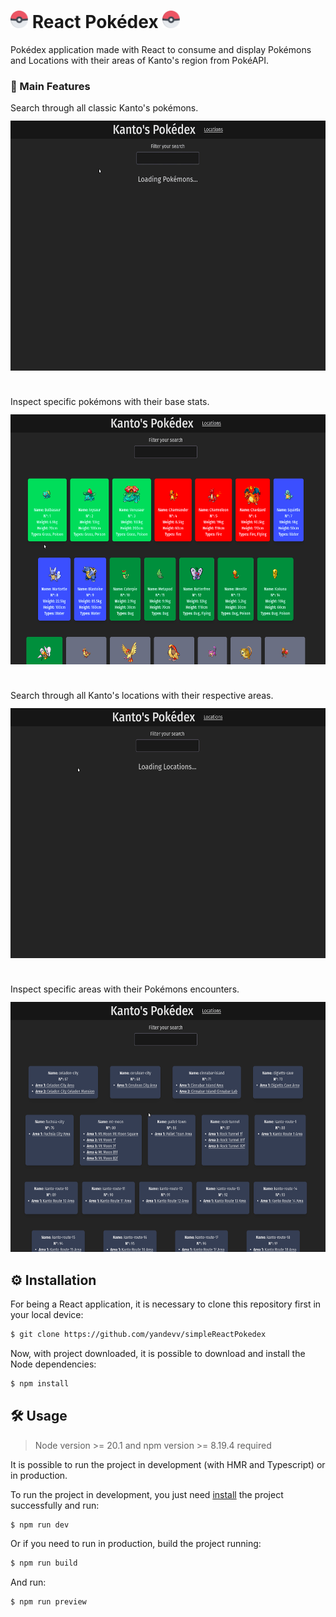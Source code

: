 <h1>
  <img src="public/pokeball-pokemon-svgrepo-com.svg" height="28" alt="Pokéball Image"/>
  React Pokédex
  <img src="public/pokeball-pokemon-svgrepo-com.svg" height="28" alt="Pokéball Image"/>
</h1>

Pokédex application made with React to consume and display Pokémons and Locations with their areas of Kanto's region from PokéAPI.

### 🎯 Main Features
Search through all classic Kanto's pokémons.
<img src="public/searchingAllKantoPokemons.gif" height="400" style="margin-top: 12px; margin-bottom: 24px;" alt="Pokémon searching all Kanto's classic pokémons."/>

Inspect specific pokémons with their base stats.
<img src="public/searchingAndPeekingPokemons.gif" height="400" style="margin-top: 12px; margin-bottom: 24px;" alt="Searching specific pokémons showing their base stats."/>

Search through all Kanto's locations with their respective areas.
<img src="public/searchingAllKantoLocations.gif" height="400" style="margin-top: 12px; margin-bottom: 24px;" alt="Searching all Kanto's locations with their areas."/>

Inspect specific areas with their Pokémons encounters.
<img src="public/exploringLocationsAreas.gif" height="400" style="margin-top: 12px;" alt="Searching through areas showing their Pokémons encounters."/>

## ⚙️ Installation
For being a React application, it is necessary to clone this repository first in your local device:
```sh
$ git clone https://github.com/yandevv/simpleReactPokedex
```

Now, with project downloaded, it is possible to download and install the Node dependencies:
```sh
$ npm install
```

## 🛠️ Usage
> Node version >= 20.1 and npm version >= 8.19.4 required

It is possible to run the project in development (with HMR and Typescript) or in production.

To run the project in development, you just need [install](#installation) the project successfully and run:
```sh
$ npm run dev
```

Or if you need to run in production, build the project running:
```sh
$ npm run build
```

And run:
```sh
$ npm run preview
```